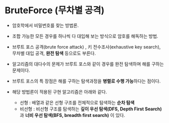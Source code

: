 # BruteForce (무차별 공격)
+ 암호학에서 비밀번호를 찾는 방법론.
+ 조합 가능한 모든 경우를 하나씩 다 대입해 보는 방식으로 암호를 해독하는 방법.
+ 브루트 포스 공격(brute force attack) ,  키 전수조사(exhaustive key search), 무차별 대입 공격, **완전 탐색** 등으로도 부른다.
+ 알고리즘의 대다수의 문제가 브루트 포스와 같이 경우를 완전 탐색하며 해를 구하는 문제이다.
+ 브루트 포스의 특 장점은 해를 구하는 탐색과정을 **병렬로 수행 가능**하다는 점이다.


+ 해당 방법론이 적용된 구현 알고리즘은 아래와 같다.
  + 선형   : 배열과 같은 선형 구조를 전체적으로 탐색하는 **순차 탐색**
  + 비선형 : 비선형 구조를 탐색하는 **깊이 우선 탐색(DFS, Depth First Search)** 과 **너비 우선 탐색(BFS, breadth first search)** 이 있다.
